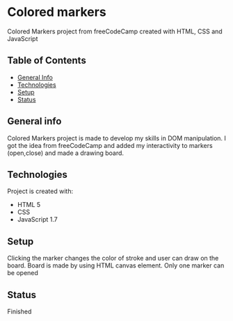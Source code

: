 # Colored markers
Colored Markers project from freeCodeCamp created with HTML, CSS and JavaScript

## Table of Contents
* [General Info](#general-info)
* [Technologies](#technologies)
* [Setup](#setup)
* [Status](#status)


## General info
Colored Markers project is made to develop my skills in DOM manipulation. I got the idea from freeCodeCamp and added my interactivity to markers (open,close) and made a drawing board.


## Technologies
Project is created with:
* HTML 5
* CSS
* JavaScript 1.7

## Setup
Clicking the marker changes the color of stroke and user can draw on the board. Board is made by using HTML canvas element. Only one marker can be opened

## Status
Finished


